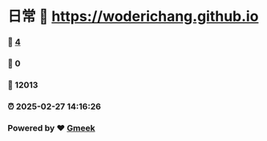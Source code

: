 # 日常 :link: https://woderichang.github.io 
### :page_facing_up: [4](https://woderichang.github.io/tag.html) 
### :speech_balloon: 0 
### :hibiscus: 12013 
### :alarm_clock: 2025-02-27 14:16:26 
### Powered by :heart: [Gmeek](https://github.com/Meekdai/Gmeek)
